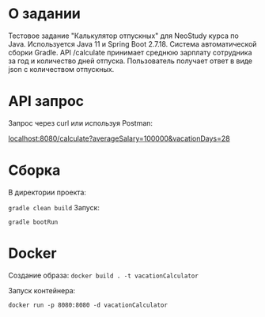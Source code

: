 # О задании
Тестовое задание "Калькулятор отпускных" для NeoStudy курса по Java.
Используется Java 11 и Spring Boot 2.7.18. Система автоматической сборки Gradle.
API /calculate принимает среднюю зарплату сотрудника за год и количество дней отпуска. Пользователь получает ответ в виде json с количеством отпускных.
# API запрос
Запрос через curl или используя Postman:

[localhost:8080/calculate?averageSalary=100000&vacationDays=28](http://localhost:8080/calculate?averageSalary=100000&vacationDays=28 "localhost:8080/calculate?averageSalary=100000&vacationDays=28")
# Сборка
В директории проекта:

`gradle clean build`
Запуск:

`gradle bootRun`
# Docker
Создание образа:
`docker build . -t vacationCalculator`

Запуск контейнера:

`docker run -p 8080:8080 -d vacationCalculator`
